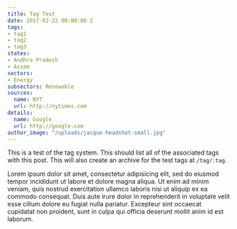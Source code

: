 ```yaml
---
title: Tag Test
date: 2017-02-22 00:00:00 Z
tags:
- tag1
- tag2
- tag3
states:
- Andhra Pradesh
- Assam
sectors:
- Energy
subsectors: Renewable
sources:
  name: NYT
  url: http://nytimes.com
details:
  name: Google
  url: http://google.com
author_image: "/uploads/jacque-headshot-small.jpg"
---
```


This is a test of the tag system. This should list all of the associated tags with this post. This will also create an archive for the test tags at `/tag/:tag`.

Lorem ipsum dolor sit amet, consectetur adipisicing elit, sed do eiusmod
tempor incididunt ut labore et dolore magna aliqua. Ut enim ad minim veniam,
quis nostrud exercitation ullamco laboris nisi ut aliquip ex ea commodo
consequat. Duis aute irure dolor in reprehenderit in voluptate velit esse
cillum dolore eu fugiat nulla pariatur. Excepteur sint occaecat cupidatat non
proident, sunt in culpa qui officia deserunt mollit anim id est laborum.